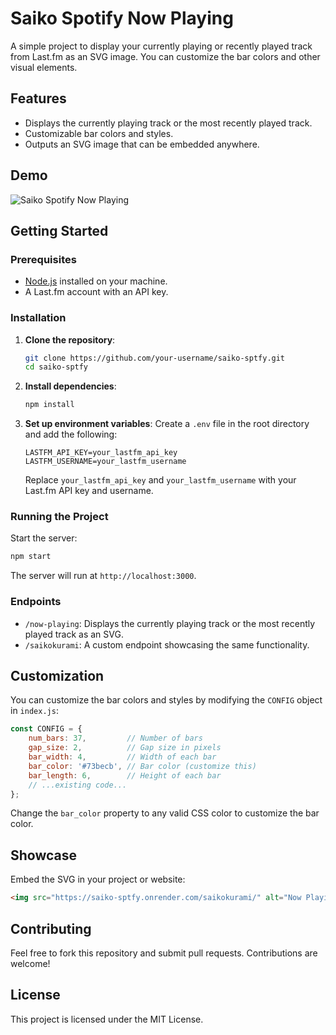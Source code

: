 # Saiko Spotify Now Playing

A simple project to display your currently playing or recently played track from Last.fm as an SVG image. You can customize the bar colors and other visual elements.

## Features
- Displays the currently playing track or the most recently played track.
- Customizable bar colors and styles.
- Outputs an SVG image that can be embedded anywhere.

## Demo
![Saiko Spotify Now Playing](https://saiko-sptfy.onrender.com/saikokurami/)

## Getting Started

### Prerequisites
- [Node.js](https://nodejs.org/) installed on your machine.
- A Last.fm account with an API key.

### Installation
1. **Clone the repository**:
   ```bash
   git clone https://github.com/your-username/saiko-sptfy.git
   cd saiko-sptfy
   ```

2. **Install dependencies**:
   ```bash
   npm install
   ```

3. **Set up environment variables**:
   Create a `.env` file in the root directory and add the following:
   ```env
   LASTFM_API_KEY=your_lastfm_api_key
   LASTFM_USERNAME=your_lastfm_username
   ```

   Replace `your_lastfm_api_key` and `your_lastfm_username` with your Last.fm API key and username.

### Running the Project
Start the server:
```bash
npm start
```

The server will run at `http://localhost:3000`.

### Endpoints
- `/now-playing`: Displays the currently playing track or the most recently played track as an SVG.
- `/saikokurami`: A custom endpoint showcasing the same functionality.

## Customization

You can customize the bar colors and styles by modifying the `CONFIG` object in `index.js`:
```javascript
const CONFIG = {
    num_bars: 37,         // Number of bars
    gap_size: 2,          // Gap size in pixels
    bar_width: 4,         // Width of each bar
    bar_color: '#73becb', // Bar color (customize this)
    bar_length: 6,        // Height of each bar
    // ...existing code...
};
```

Change the `bar_color` property to any valid CSS color to customize the bar color.

## Showcase
Embed the SVG in your project or website:
```html
<img src="https://saiko-sptfy.onrender.com/saikokurami/" alt="Now Playing">
```

## Contributing
Feel free to fork this repository and submit pull requests. Contributions are welcome!

## License
This project is licensed under the MIT License.
